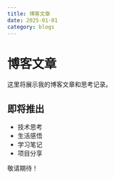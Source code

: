 ```yaml
---
title: 博客文章
date: 2025-01-01
category: blogs
---
```


# 博客文章

这里将展示我的博客文章和思考记录。

## 即将推出

- 技术思考
- 生活感悟
- 学习笔记
- 项目分享

敬请期待！
